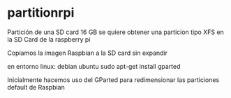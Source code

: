 # partitionrpi
Partición de una SD card 16 GB
se quiere obtener una particion tipo XFS en la SD Card de la raspberry pi

Copiamos la imagen Raspbian a la SD card
sin expandir

en entorno linux: debian ubuntu
sudo apt-get install gparted

Inicialmente hacemos uso del GParted para redimensionar las particiones default de Raspbian
